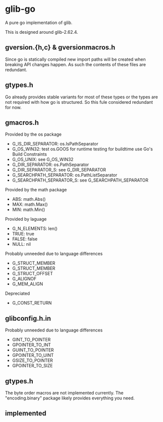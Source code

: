 # glib-go
A pure go implementation of glib.

This is designed around glib-2.62.4.

## gversion.{h,c} & gversionmacros.h
Since go is statically compiled new import paths will be created when breaking API changes happen.
As such the contents of these files are redundant.

## gtypes.h
Go already provides stable variants for most of these types or the types are not required with how go is structured.
So this fule considered redundant for now.

## gmacros.h
Provided by the os package
- G_IS_DIR_SEPARATOR: os.IsPathSeparator
- G_OS_WIN32: test os.GOOS for runtime testing for buildtime use Go's Build Constraints
- G_OS_UNIX: see G_OS_WIN32
- G_DIR_SEPARATOR: os.PathSeparator
- G_DIR_SEPARATOR_S: see G_DIR_SEPARATOR
- G_SEARCHPATH_SEPARATOR: os.PathListSeparator
- G_SEARCHPATH_SEPARATOR_S: see G_SEARCHPATH_SEPARATOR

Provided by the math package
- ABS: math.Abs()
- MAX: math.Max()
- MIN: math.Min()

Provided by laguage
- G_N_ELEMENTS: len()
- TRUE: true
- FALSE: false
- NULL: nil

Probably unneeded due to language differences
- G_STRUCT_MEMBER
- G_STRUCT_MEMBER
- G_STRUCT_OFFSET
- G_ALIGNOF
- G_MEM_ALIGN

Depreciated
- G_CONST_RETURN

## glibconfig.h.in
Probably unneeded due to language differences
- GINT_TO_POINTER
- GPOINTER_TO_INT
- GUINT_TO_POINTER
- GPOINTER_TO_UINT
- GSIZE_TO_POINTER
- GPOINTER_TO_SIZE

## gtypes.h
The byte order macros are not implemented currently.
The "encoding.binary" package likely provides everything you need.

implemented
- 
